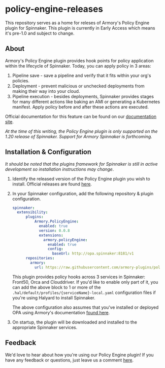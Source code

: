 # policy-engine-releases

This repository serves as a home for releses of Armory's Policy Engine plugin for Spinnaker. This plugin is currently in Early Access which means it's pre-1.0 and subject to change. 

## About

Armory's Policy Engine plugin provides hook points for policy application within the lifecycle of Spinnaker. Today, you can apply policy in 3 areas:

1. Pipeline save - save a pipeline and verify that it fits within your org's policies.
2. Deployment - prevent malicious or unchecked deployments from making their way into your cloud.
3. Pipeline execution - besides deployments, Spinnaker provides stages for many different actions like baking an AMI or generating a Kubernetes manifest. Apply policy before and after these actions are executed.

Official documentation for this feature can be found on our [documentation site](https://docs.armory.io/spinnaker/policy_engine/#using-the-policy-engine-to-validate-pipeline-configurations).

_At the time of this writing, the Policy Engine plugin is only supported on the 1.20 release of Spinnaker. Support for Armory Spinnaker is forthcoming._

## Installation & Configuration

_It should be noted that the plugins framework for Spinnaker is still in active development so installation instructions may change_.

1. Identify the released version of the Policy Engine plugin you wish to install. Official releases are found [here](https://github.com/armory-plugins/policy-engine-releases/releases).
2. In your Spinnaker configuration, add the following repository & plugin configuration.

    ```yaml
    spinnaker:
      extensibility:
          plugins:
              Armory.PolicyEngine:
                enabled: true
                version: 0.0.8
                extensions:
                  armory.policyEngine:
                    enabled: true
                    config:
                      baseUrl: http://opa.spinnaker:8181/v1
          repositories:
            armory:
              url: https://raw.githubusercontent.com/armory-plugins/policy-engine-releases/master/repositories.json
    ```
    
    This plugin provides policy hooks across 3 services in Spinnaker: Front50, Orca and Clouddriver. If you'd like to enable only part of it, you can add the above block to 1 or more of the `.hal/default/profiles/{serviceName}-local.yaml` configuration files if you're using Halyard to install Spinnaker. 
    
    The above configuration also assumes that you've installed or deployed OPA using Armory's documentation [found here](https://docs.armory.io/spinnaker/policy_engine/#deploying-an-opa-server-for-policy-engine-to-use).

3. On startup, the plugin will be downloaded and installed to the appropriate Spinnaker services.


## Feedback

We'd love to hear about how you're using our Policy Engine plugin! If you have any feedback or questions, just leave us a comment [here](https://feedback.armory.io/feature-requests/p/provisioning-and-compliance-management-storyboard).
